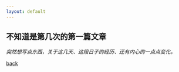 ```yaml
---
layout: default
---
```


## 不知道是第几次的第一篇文章
_突然想写点东西，关于这几天、这段日子的经历、还有内心的一点点变化。_

<!-- _yay_ 斜体 -->

[back](../index.html)
